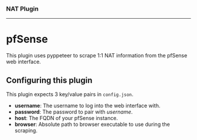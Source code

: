 ### NAT Plugin
---
# pfSense

This plugin uses pyppeteer to scrape 1:1 NAT information from the pfSense web interface.

## Configuring this plugin

This plugin expects 3 key/value pairs in `config.json`.

- **username**: The username to log into the web interface with.
- **password**: The password to pair with *username*.
- **host**: The FQDN of your pfSense instance.
- **browser**: Absolute path to browser executable to use during the scraping.
